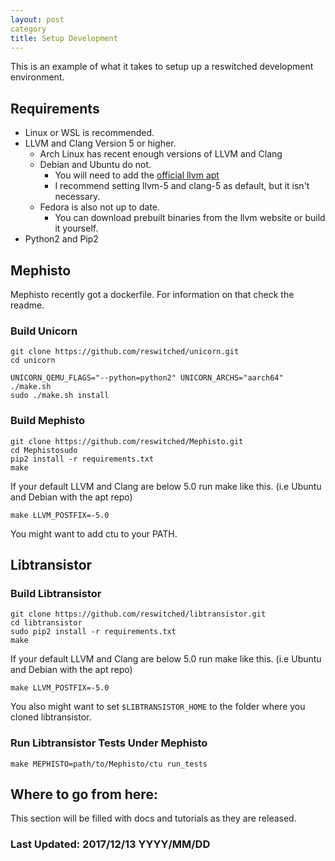 ```yaml
---
layout: post
category
title: Setup Development
---
```

This is an example of what it takes to setup up a reswitched development environment.

## Requirements

- Linux or WSL is recommended.
- LLVM and Clang Version 5 or higher.
    - Arch Linux has recent enough versions of LLVM and Clang
    - Debian and Ubuntu do not.
        - You will need to add the [official llvm apt](https://apt.llvm.org/)
        - I recommend setting llvm-5 and clang-5 as default, but it isn't necessary.
    - Fedora is also not up to date.
        - You can download prebuilt binaries from the llvm website or build it yourself.
- Python2 and Pip2

## Mephisto
Mephisto recently got a dockerfile.
For information on that check the readme.
### Build Unicorn
```
git clone https://github.com/reswitched/unicorn.git
cd unicorn

UNICORN_QEMU_FLAGS="--python=python2" UNICORN_ARCHS="aarch64" ./make.sh
sudo ./make.sh install
```
### Build Mephisto

```
git clone https://github.com/reswitched/Mephisto.git
cd Mephistosudo
pip2 install -r requirements.txt
make
```
If your default LLVM and Clang are below 5.0
run make like this. (i.e Ubuntu and Debian with the apt repo)
```
make LLVM_POSTFIX=-5.0
```
You might want to add ctu to your PATH.

## Libtransistor

### Build Libtransistor
```
git clone https://github.com/reswitched/libtransistor.git
cd libtransistor
sudo pip2 install -r requirements.txt
make
```
If your default LLVM and Clang are below 5.0
run make like this. (i.e Ubuntu and Debian with the apt repo)
```
make LLVM_POSTFIX=-5.0
```
You also might want to set `$LIBTRANSISTOR_HOME` to the folder where you cloned libtransistor.

### Run Libtransistor Tests Under Mephisto
```
make MEPHISTO=path/to/Mephisto/ctu run_tests
```

## Where to go from here:
This section will be filled with docs and tutorials as they are released.

### Last Updated: 2017/12/13 YYYY/MM/DD
